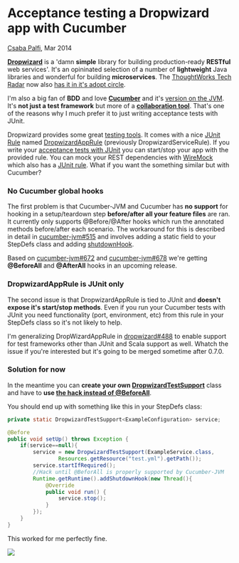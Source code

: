 # Acceptance testing a Dropwizard app with Cucumber

[Csaba Palfi](https://csabapalfi.github.io), Mar 2014

**[Dropwizard](http://www.dropwizard.io/)** is a 'damn **simple** library for building production-ready **RESTful** web services'. It's an opininated selection of a number of **lightweight** Java libraries and wonderful for building **microservices**. The [ThoughtWorks Tech Radar](http://www.thoughtworks.com/radar) now also [has it in it's adopt circle](http://www.thoughtworks.com/radar/#/languages-and-frameworks/519).

I'm also a big fan of **BDD** and love **[Cucumber](http://cukes.info/)** and it's [version on the JVM](https://github.com/cucumber/cucumber-jvm). It's **not just a test framework** but more of a **[collaboration tool](https://cucumber.pro/blog/2014/03/03/the-worlds-most-misunderstood-collaboration-tool.html)**. That's one of the reasons why I much prefer it to just writing acceptance tests with JUnit.

Dropwizard provides some great [testing tools](http://www.dropwizard.io/manual/testing/). It comes with a nice [JUnit Rule](https://github.com/junit-team/junit/wiki/Rules) named [DropwizardAppRule](https://github.com/dropwizard/dropwizard/blob/master/dropwizard-testing/src/main/java/io/dropwizard/testing/junit/DropwizardAppRule.java) (previously DropwizardServiceRule). If you write your [acceptance tests with JUnit](http://www.tomakehurst.com/all-in-one-test-environments-with-junit/) you can start/stop your app with the provided rule. You can mock your REST dependencies with [WireMock](http://wiremock.org/) which also has a [JUnit rule](http://wiremock.org/getting-started.html#junit-4-x). What if you want the something similar but with Cucumber?

### No Cucumber global hooks

The first problem is that Cucumber-JVM and Cucumber has **no support** for hooking in a setup/teardown step **before/after all your feature files** are ran. It currently only supports @Before/@After hooks which run the annotated methods before/after each scenario. The workaround for this is described in detail in [cucumber-jvm#515](https://github.com/cucumber/cucumber-jvm/issues/515) and involves adding a static field to your StepDefs class and adding [shutdownHook](http://docs.oracle.com/javase/7/docs/api/java/lang/Runtime.html#addShutdownHook(java.lang.Thread)).

Based on [cucumber-jvm#672](https://github.com/cucumber/cucumber-jvm/issues/672) and [cucumber-jvm#678](https://github.com/cucumber/cucumber-jvm/issues/678) we're getting **@BeforeAll** and **@AfterAll** hooks in an upcoming release.

### DropwizardAppRule is JUnit only

The second issue is that DropwizardAppRule is tied to JUnit and **doesn't expose it's start/stop methods**. Even if you run your Cucumber tests with JUnit you need functionality (port, environment, etc) from this rule in your StepDefs class so it's not likely to help.

I'm generalizing DropWizardAppRule in [dropwizard#488](https://github.com/dropwizard/dropwizard/issues/488) to enable support for test frameworks other than JUnit and Scala support as well. Whatch the issue if you're interested but it's going to be merged sometime after 0.7.0.

### Solution for now

In the meantime you can **create your own [DropwizardTestSupport](https://gist.github.com/csabapalfi/9393015#file-dropwizardtestsupport-java)** class and have to **use [the hack instead of @BeforeAll](https://gist.github.com/csabapalfi/9393015#file-examplestepdefs-java)**.

You should end up with something like this in your StepDefs class:

```java
private static DropwizardTestSupport<ExampleConfiguration> service;

@Before
public void setUp() throws Exception {
    if(service==null){
        service = new DropwizardTestSupport(ExampleService.class,
                Resources.getResource("test.yml").getPath());
        service.startIfRequired();
        //Hack until @BeforAll is properly supported by Cucumber-JVM
        Runtime.getRuntime().addShutdownHook(new Thread(){
            @Override
            public void run() {
                service.stop();
            }
        });
    }
}
```

This worked for me perfectly fine.

![](https://ga-beacon.appspot.com/UA-29212656-1/dropwizard-and-cucumber?pixel)

